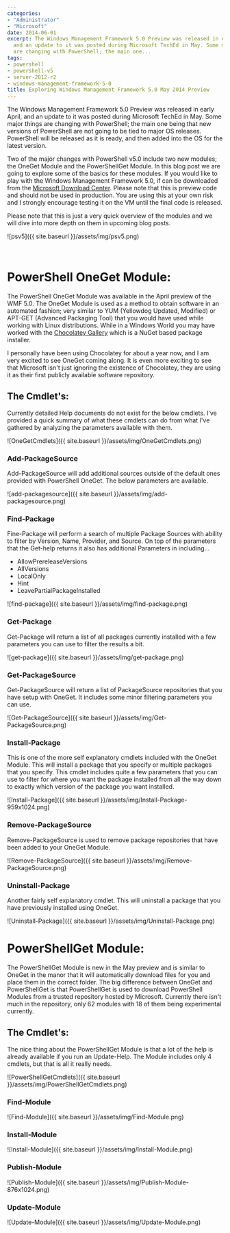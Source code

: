 ```yaml
---
categories:
- "Administrator"
- "Microsoft"
date: 2014-06-01
excerpt: The Windows Management Framework 5.0 Preview was released in early April,
  and an update to it was posted during Microsoft TechEd in May. Some major things
  are changing with PowerShell; the main one...
tags:
- powershell
- powershell-v5
- server-2012-r2
- windows-management-framework-5-0
title: Exploring Windows Management Framework 5.0 May 2014 Preview
---
```


The Windows Management Framework 5.0 Preview was released in early April, and an update to it was posted during Microsoft TechEd in May. Some major things are changing with PowerShell; the main one being that new versions of PowerShell are not going to be tied to major OS releases. PowerShell will be released as it is ready, and then added into the OS for the latest version.

Two of the major changes with PowerShell v5.0 include two new modules; the OneGet Module and the PowerShellGet Module. In this blog post we are going to explore some of the basics for these modules. If you would like to play with the Windows Management Framework 5.0, if can be downloaded from the [Microsoft Download Center](http://www.microsoft.com/en-us/download/details.aspx?id=42936). Please note that this is preview code and should not be used in production. You are using this at your own risk and I strongly encourage testing it on the VM until the final code is released.

Please note that this is just a very quick overview of the modules and we will dive into more depth on them in upcoming blog posts.

![psv5]({{ site.baseurl }}/assets/img/psv5.png)<!--more-->

 

# PowerShell OneGet Module:

The PowerShell OneGet Module was available in the April preview of the WMF 5.0. The OneGet Module is used as a method to obtain software in an automated fashion; very similar to YUM (Yellowdog Updated, Modified) or APT-GET (Advanced Packaging Tool) that you would have used while working with Linux distributions. While in a Windows World you may have worked with the [Chocolatey Gallery](http://chocolatey.org/) which is a NuGet based package installer.

I personally have been using Chocolatey for about a year now, and I am very excited to see OneGet coming along. It is even more exciting to see that Microsoft isn't just ignoring the existence of Chocolatey, they are using it as their first publicly available software repository.

## The Cmdlet's:

Currently detailed Help documents do not exist for the below cmdlets. I've provided a quick summary of what these cmdlets can do from what I've gathered by analyzing the parameters available with them.

![OneGetCmdlets]({{ site.baseurl }}/assets/img/OneGetCmdlets.png)

### Add-PackageSource

Add-PackageSource will add additional sources outside of the default ones provided with PowerShell OneGet. The below parameters are available.

![add-packagesource]({{ site.baseurl }}/assets/img/add-packagesource.png)

### Find-Package

Fine-Package will perform a search of multiple Package Sources with ability to filter by Version, Name, Provider, and Source. On top of the parameters that the Get-help returns it also has additional Parameters in including...

- AllowPrereleaseVersions
- AllVersions
- LocalOnly
- Hint
- LeavePartialPackageInstalled

![find-package]({{ site.baseurl }}/assets/img/find-package.png)

### Get-Package

Get-Package will return a list of all packages currently installed with a few parameters you can use to filter the results a bit.

![get-package]({{ site.baseurl }}/assets/img/get-package.png)

### Get-PackageSource

Get-PackageSource will return a list of PackageSource repositories that you have setup with OneGet. It includes some minor filtering parameters you can use.

![Get-PackageSource]({{ site.baseurl }}/assets/img/Get-PackageSource.png)

### Install-Package

This is one of the more self explanatory cmdlets included with the OneGet Module. This will install a package that you specify or multiple packages that you specify. This cmdlet includes quite a few parameters that you can use to filter for where you want the package installed from all the way down to exactly which version of the package you want installed.

![Install-Package]({{ site.baseurl }}/assets/img/Install-Package-959x1024.png)

### Remove-PackageSource

Remove-PackageSource is used to remove package repositories that have been added to your OneGet Module.

![Remove-PackageSource]({{ site.baseurl }}/assets/img/Remove-PackageSource.png)

### Uninstall-Package

Another fairly self explanatory cmdlet. This will uninstall a package that you have previously installed using OneGet.

![Uninstall-Package]({{ site.baseurl }}/assets/img/Uninstall-Package.png)

# PowerShellGet Module:

The PowerShellGet Module is new in the May preview and is similar to OneGet in the manor that it will automatically download files for you and place them in the correct folder. The big difference between OneGet and PowerShellGet is that PowerShellGet is used to download PowerShell Modules from a trusted repository hosted by Microsoft. Currently there isn't much in the repository, only 62 modules with 18 of them being experimental currently.

## The Cmdlet's:

The nice thing about the PowerShellGet Module is that a lot of the help is already available if you run an Update-Help. The Module includes only 4 cmdlets, but that is all it really needs.

![PowerShellGetCmdlets]({{ site.baseurl }}/assets/img/PowerShellGetCmdlets.png)

### Find-Module

![Find-Module]({{ site.baseurl }}/assets/img/Find-Module.png)

### Install-Module

![Install-Module]({{ site.baseurl }}/assets/img/Install-Module.png)

### Publish-Module

![Publish-Module]({{ site.baseurl }}/assets/img/Publish-Module-876x1024.png)

### Update-Module

![Update-Module]({{ site.baseurl }}/assets/img/Update-Module.png)
